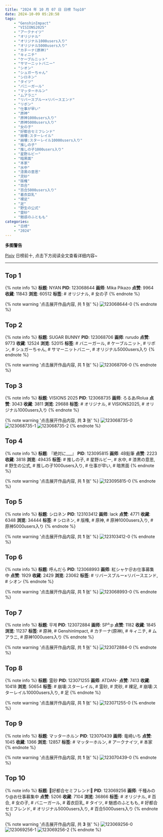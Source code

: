 ```yaml
---
title: "2024 年 10 月 07 日 日榜 Top10"
date: 2024-10-09 05:28:58
tags:
    - "GenshinImpact"
    - "VISIONS2025"
    - "アークナイツ"
    - "オリジナル"
    - "オリジナル1000users入り"
    - "オリジナル5000users入り"
    - "カチーナ(原神)"
    - "キィニチ"
    - "ケーブルニット"
    - "サマーニットバニー"
    - "シオン"
    - "シュガーちゃん"
    - "シロネン"
    - "タイツ"
    - "バニーガール"
    - "マッターホルン"
    - "ムアラニ"
    - "リバースブルー×リバースエンド"
    - "リボン"
    - "仕事が早い"
    - "原神"
    - "原神1000users入り"
    - "原神5000users入り"
    - "女の子"
    - "好都合セミフレンド"
    - "崩壊:スターレイル"
    - "崩壊:スターレイル10000users入り"
    - "推しの子"
    - "推しの子1000users入り"
    - "星野ルビー"
    - "暗黒面"
    - "本家"
    - "水中"
    - "漆黒の意思"
    - "灵砂"
    - "版権"
    - "百合"
    - "百合5000users入り"
    - "着衣巨乳"
    - "裸足"
    - "足"
    - "野生の公式"
    - "霊砂"
    - "魅惑のふともも"
categories:
    - "日榜"
    - "2024"
---
```


<i class="fa fa-triangle-exclamation"></i>**多图警告**<i class="fa fa-triangle-exclamation"></i>

[Pixiv](https://www.pixiv.net/) 日榜前十, 点击下方阅读全文查看详细内容~

<!-- more -->

---

## Top 1

{% note info %}
**标题**: NYAN
**PID**: 123068644 **画师**: Mika Pikazo
**点赞**: 9964 **收藏**: 11843 **浏览**: 60512
**标签**: # オリジナル, # 女の子
{% endnote %}

{% note warning '点击展开作品内容, 共 **1** 张' %}
![123068644-0](https://i.pixiv.re/img-original/img/2024/10/06/00/00/46/123068644_p0.png)
{% endnote %}

## Top 2

{% note info %}
**标题**: SUGAR BUNNY
**PID**: 123068706 **画师**: rurudo
**点赞**: 9773 **收藏**: 12524 **浏览**: 52015
**标签**: # バニーガール, # ケーブルニット, # リボン, # シュガーちゃん, # サマーニットバニー, # オリジナル5000users入り
{% endnote %}

{% note warning '点击展开作品内容, 共 **1** 张' %}
![123068706-0](https://i.pixiv.re/img-original/img/2024/10/06/00/01/02/123068706_p0.png)
{% endnote %}

## Top 3

{% note info %}
**标题**: VISIONS 2025
**PID**: 123068735 **画师**: ろるあ/Rolua
**点赞**: 3043 **收藏**: 3811 **浏览**: 29688
**标签**: # オリジナル, # VISIONS2025, # オリジナル1000users入り
{% endnote %}

{% note warning '点击展开作品内容, 共 **3** 张' %}
![123068735-0](https://i.pixiv.re/img-original/img/2024/10/06/00/01/10/123068735_p0.jpg)
![123068735-1](https://i.pixiv.re/img-original/img/2024/10/06/00/01/10/123068735_p1.jpg)
![123068735-2](https://i.pixiv.re/img-original/img/2024/10/06/00/01/10/123068735_p2.jpg)
{% endnote %}

## Top 4

{% note info %}
**标题**: 『絶対に___』
**PID**: 123095815 **画师**: 4B鉛筆
**点赞**: 2223 **收藏**: 3818 **浏览**: 49435
**标签**: # 推しの子, # 星野ルビー, # 水中, # 漆黒の意思, # 野生の公式, # 推しの子1000users入り, # 仕事が早い, # 暗黒面
{% endnote %}

{% note warning '点击展开作品内容, 共 **1** 张' %}
![123095815-0](https://i.pixiv.re/img-original/img/2024/10/06/20/48/05/123095815_p0.png)
{% endnote %}

## Top 5

{% note info %}
**标题**: シロネン
**PID**: 123103412 **画师**: lack
**点赞**: 4771 **收藏**: 6348 **浏览**: 34444
**标签**: # シロネン, # 版権, # 原神, # 原神1000users入り, # 原神5000users入り
{% endnote %}

{% note warning '点击展开作品内容, 共 **1** 张' %}
![123103412-0](https://i.pixiv.re/img-original/img/2024/10/07/00/00/17/123103412_p0.jpg)
{% endnote %}

## Top 6

{% note info %}
**标题**: 呼んだら
**PID**: 123068993 **画师**: 紅シャケ＠お仕事募集中
**点赞**: 1929 **收藏**: 2429 **浏览**: 23062
**标签**: # リバースブルー×リバースエンド, # シオン
{% endnote %}

{% note warning '点击展开作品内容, 共 **1** 张' %}
![123068993-0](https://i.pixiv.re/img-original/img/2024/10/06/00/04/07/123068993_p0.jpg)
{% endnote %}

## Top 7

{% note info %}
**标题**: 무제
**PID**: 123072884 **画师**: SP³:p
**点赞**: 1182 **收藏**: 1845 **浏览**: 11237
**标签**: # 原神, # GenshinImpact, # カチーナ(原神), # キィニチ, # ムアラニ, # 原神1000users入り
{% endnote %}

{% note warning '点击展开作品内容, 共 **1** 张' %}
![123072884-0](https://i.pixiv.re/img-original/img/2024/10/06/02/17/53/123072884_p0.png)
{% endnote %}

## Top 8

{% note info %}
**标题**: 霊砂
**PID**: 123071255 **画师**: ATDAN-
**点赞**: 7413 **收藏**: 10418 **浏览**: 50654
**标签**: # 崩壊:スターレイル, # 霊砂, # 灵砂, # 裸足, # 崩壊:スターレイル10000users入り, # 足
{% endnote %}

{% note warning '点击展开作品内容, 共 **1** 张' %}
![123071255-0](https://i.pixiv.re/img-original/img/2024/10/06/01/06/54/123071255_p0.png)
{% endnote %}

## Top 9

{% note info %}
**标题**: マッターホルン
**PID**: 123070439 **画师**: 竜崎いち
**点赞**: 1045 **收藏**: 1366 **浏览**: 12857
**标签**: # マッターホルン, # アークナイツ, # 本家
{% endnote %}

{% note warning '点击展开作品内容, 共 **1** 张' %}
![123070439-0](https://i.pixiv.re/img-original/img/2024/10/06/00/40/29/123070439_p0.jpg)
{% endnote %}

## Top 10

{% note info %}
**标题**: 🤍好都合セミフレンド💜
**PID**: 123069256 **画师**: 千種みのり@お仕事募集中
**点赞**: 5206 **收藏**: 7104 **浏览**: 36866
**标签**: # オリジナル, # 百合, # 女の子, # バニーガール, # 着衣巨乳, # タイツ, # 魅惑のふともも, # 好都合セミフレンド, # オリジナル5000users入り, # 百合5000users入り
{% endnote %}

{% note warning '点击展开作品内容, 共 **3** 张' %}
![123069256-0](https://i.pixiv.re/img-original/img/2024/10/06/00/09/01/123069256_p0.jpg)
![123069256-1](https://i.pixiv.re/img-original/img/2024/10/06/00/09/01/123069256_p1.jpg)
![123069256-2](https://i.pixiv.re/img-original/img/2024/10/06/00/09/01/123069256_p2.jpg)
{% endnote %}

